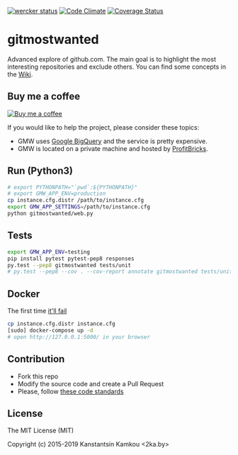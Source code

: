 [![wercker status](https://app.wercker.com/status/399c14de0d935628b87623cc0d46ad34/s/master "wercker status")](https://app.wercker.com/project/byKey/399c14de0d935628b87623cc0d46ad34)
[![Code Climate](https://codeclimate.com/github/kkamkou/gitmostwanted.com/badges/gpa.svg)](https://codeclimate.com/github/kkamkou/gitmostwanted.com)
[![Coverage Status](https://coveralls.io/repos/github/kkamkou/gitmostwanted.com/badge.svg?branch=HEAD)](https://coveralls.io/github/kkamkou/gitmostwanted.com?branch=HEAD)

# gitmostwanted
Advanced explore of github.com. The main goal is to highlight the most interesting repositories and exclude others. You can find some concepts in the [Wiki](https://github.com/kkamkou/gitmostwanted.com/wiki).

## Buy me a coffee
[![Buy me a coffee](https://img.shields.io/badge/Donate-PayPal-green.svg)](http://2ka.by/coffee?project=gitmostwanted.com)

If you would like to help the project, please consider these topics:
- GMW uses [Google BigQuery](https://cloud.google.com/bigquery/pricing) and the service is pretty expensive.
- GMW is located on a private machine and hosted by [ProfitBricks](https://www.profitbricks.de/).

## Run (Python3)

```bash
# export PYTHONPATH="`pwd`:${PYTHONPATH}"
# export GMW_APP_ENV=production
cp instance.cfg.distr /path/to/instance.cfg
export GMW_APP_SETTINGS=/path/to/instance.cfg
python gitmostwanted/web.py
```

## Tests

```bash
export GMW_APP_ENV=testing
pip install pytest pytest-pep8 responses
py.test --pep8 gitmostwanted tests/unit
# py.test --pep8 --cov . --cov-report annotate gitmostwanted tests/unit
```

## Docker
The first time [it'll fail](https://github.com/docker/compose/issues/374)

```bash
cp instance.cfg.distr instance.cfg
[sudo] docker-compose up -d
# open http://127.0.0.1:5000/ in your browser
```

## Contribution
- Fork this repo
- Modify the source code and create a Pull Request
- Please, follow [these code standards](https://github.com/amontalenti/elements-of-python-style)

## License
The MIT License (MIT)

Copyright (c) 2015-2019 Kanstantsin Kamkou <2ka.by>
